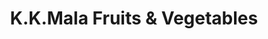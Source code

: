 ---
title: "K.K.Mala Fruits & Vegetables"
url: /kodikuthmala-aluva/k-k-mala-fruits-and-vegetables/
shop: greengrocer
---